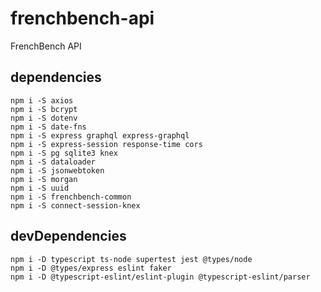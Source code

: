 # frenchbench-api
FrenchBench API


## dependencies
    
    npm i -S axios
    npm i -S bcrypt
    npm i -S dotenv
    npm i -S date-fns
    npm i -S express graphql express-graphql
    npm i -S express-session response-time cors
    npm i -S pg sqlite3 knex
    npm i -S dataloader
    npm i -S jsonwebtoken
    npm i -S morgan
    npm i -S uuid
    npm i -S frenchbench-common
    npm i -S connect-session-knex

## devDependencies

    npm i -D typescript ts-node supertest jest @types/node
    npm i -D @types/express eslint faker
    npm i -D @typescript-eslint/eslint-plugin @typescript-eslint/parser
